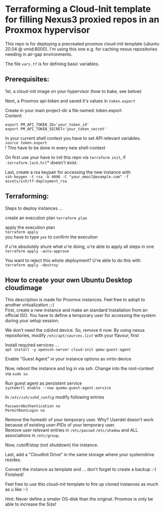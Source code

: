 # Terraforming a Cloud-Init template for filling Nexus3 proxied repos in an Proxmox hypervisor

This repo is for deploying a precreated proxmox cloud-init template (ubuntu 20.04 @ vmid:8000).
I'm using this one e.g. for caching nexus repositories needing in air-gap environments. 

The file *`vars.tf`* is for defining basic variables.

## Prerequisites:
1st, a cloud-init image on your hypervisor (how to bake, see below) 

Next, a Proxmox api-token and saved it's values in *`token.export`*

Create in your main project-dir a file named: token.export  
Content:  
```
export PM_API_TOKEN_ID='your_token_id'
export PM_API_TOKEN_SECRET='your_token_secret'
```

In your current shell context you have to set API relevant variables.  
`source token.export`  
! This have to be done in every new shell-context 

On first use your have to init this repo via `terraform init`, if `.terraform.lock.hcl`* doesn't exist.

Last, create a rsa keypair for accessing the new instance with  
`ssh-keygen -t rsa -b 4096 -C "your_email@example.com" -f assets/ssh/tf-deployment_rsa`

## Terraforming:

Steps to deploy instances ...  

create an execution plan
`terraform plan`  

apply the execution plan  
`terraform apply`  
you have to type *`yes`* to confirm the execution

if u're absolutely shure what u're doing, u're able to apply all steps in one  
`terraform apply -auto-approve`

You want to reject this whole deployment? U're able to do this with  
`terraform apply -destroy`

## How to create your own Ubuntu Desktop cloudimage

This description is made for Proxmox instances. Feel free to adopt to another virtualization ;-)  
First, create a new instance and make an standard Installation from an official ISO.
You have to define a temporary user for accessing the system during your setup session.

We don't need the cd/dvd device. So, remove it now.
By using nexus repositories, modify *`/etc/apt/sources.list`* with your flavour, first 

Install required services ...  
`apt install -y openssh-server cloud-init qemu-guest-agent`

Enable "Guest Agent" in your instance options as virtio device

Now, reboot the instance and log in via ssh.
Change into the root-context via `sudo su`

Run guest agent as persistent service  
`systemctl enable --now quemu-guest-agent.service`

In *`/etc/ssh/sshd_config`* modify following entries
```
PasswordAuthentication no
PermitRootLogin no
```

Remove the homedir of your temporary user. Why? Userdel doesn't work because of existing user-PIDs of your temporary user.  
Remove user relevant entries in `/etc/passwd` `/etc/shadow` and ALL associations in `/etc/group`.

Now, cutoff/stop (not shutdown) the instance.  

Last, add a "CloudInit Drive" in the same storage where your systemdrive resides.

Convert the instance as template and ... don't forget to create a backup :-)  
Finished!

Feel free to use this cloud-init template to fire up cloned instances as much as u like :-)

Hint: Never define a smaler OS-disk than the original. Proxmox is only be able to increase the Size!